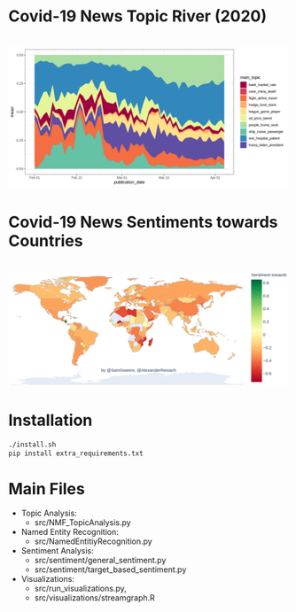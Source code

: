 
# Covid-19 News Topic River (2020)
# ![Alt text](/figures/gg_stream_mean.png?raw=true "Covid-19 News Topic River")
# Covid-19 News Sentiments towards Countries
# ![Alt text](/figures/country_sentiment.png?raw=true "Covid-19 News Sentiments towards Countries")


# Installation
```
./install.sh
pip install extra_requirements.txt
```

# Main Files
* Topic Analysis: 
    * src/NMF_TopicAnalysis.py
* Named Entity Recognition:
    * src/NamedEntitiyRecognition.py
* Sentiment Analysis:
    * src/sentiment/general_sentiment.py
    * src/sentiment/target_based_sentiment.py
* Visualizations: 
    * src/run_visualizations.py, 
    * src/visualizations/streamgraph.R
